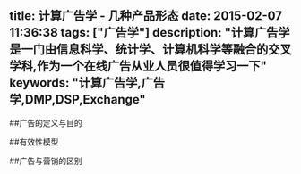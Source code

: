 title: 计算广告学 - 几种产品形态
date: 2015-02-07 11:36:38
tags: ["广告学"]
description: "计算广告学是一门由信息科学、统计学、计算机科学等融合的交叉学科,作为一个在线广告从业人员很值得学习一下"
keywords: "计算广告学,广告学,DMP,DSP,Exchange"
---
##广告的定义与目的


##有效性模型


##广告与营销的区别




